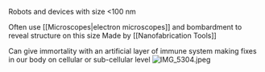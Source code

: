 Robots and devices with size <100 nm

Often use [[Microscopes|electron microscopes]] and bombardment to reveal structure on this size
Made by [[Nanofabrication Tools]]

Can give immortality with an artificial layer of immune system making fixes in our body on cellular or sub-cellular level
![IMG_5304.jpeg](img_5304.jpeg)
